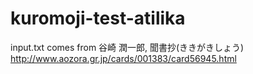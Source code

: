 # kuromoji-test-atilika
input.txt comes from 谷崎 潤一郎, 聞書抄(ききがきしょう) http://www.aozora.gr.jp/cards/001383/card56945.html
